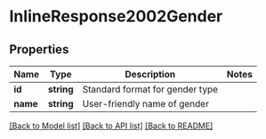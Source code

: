 # InlineResponse2002Gender

## Properties
Name | Type | Description | Notes
------------ | ------------- | ------------- | -------------
**id** | **string** | Standard format for gender type | 
**name** | **string** | User-friendly name of gender | 

[[Back to Model list]](../README.md#documentation-for-models) [[Back to API list]](../README.md#documentation-for-api-endpoints) [[Back to README]](../README.md)


